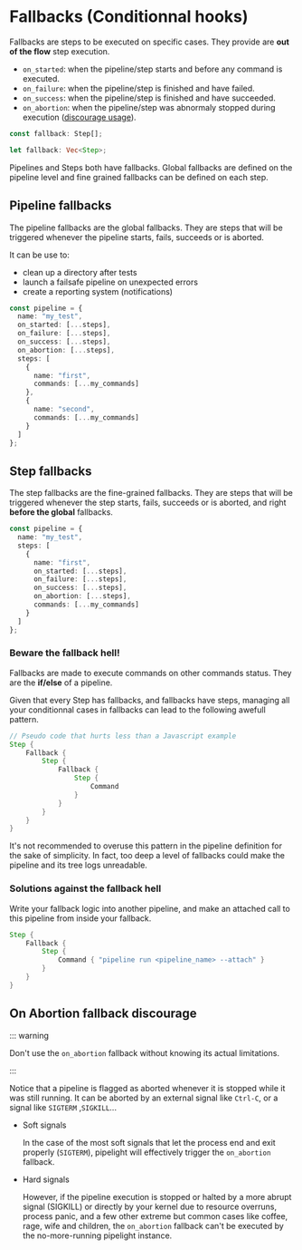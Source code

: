 # Fallbacks (Conditionnal hooks)

Fallbacks are steps to be executed on specific cases.
They provide are **out of the flow** step execution.

- `on_started`: when the pipeline/step starts and before any command is executed.
- `on_failure`: when the pipeline/step is finished and have failed.
- `on_success`: when the pipeline/step is finished and have succeeded.
- `on_abortion`: when the pipeline/step was abnormaly stopped during execution ([discourage usage](#on-abortion-fallback-discourage)).

```ts
const fallback: Step[];
```

```rs
let fallback: Vec<Step>;
```

Pipelines and Steps both have fallbacks.
Global fallbacks are defined on the pipeline level
and fine grained fallbacks can be defined on each step.

## Pipeline fallbacks

The pipeline fallbacks are the global fallbacks.
They are steps that will be triggered whenever the pipeline starts, fails, succeeds or is aborted.

It can be use to:

- clean up a directory after tests
- launch a failsafe pipeline on unexpected errors
- create a reporting system (notifications)

```ts
const pipeline = {
  name: "my_test",
  on_started: [...steps],
  on_failure: [...steps],
  on_success: [...steps],
  on_abortion: [...steps],
  steps: [
    {
      name: "first",
      commands: [...my_commands]
    },
    {
      name: "second",
      commands: [...my_commands]
    }
  ]
};
```

## Step fallbacks

The step fallbacks are the fine-grained fallbacks.
They are steps that will be triggered whenever the step starts, fails, succeeds or is aborted,
and right **before the global** fallbacks.

```ts
const pipeline = {
  name: "my_test",
  steps: [
    {
      name: "first",
      on_started: [...steps],
      on_failure: [...steps],
      on_success: [...steps],
      on_abortion: [...steps],
      commands: [...my_commands]
    }
  ]
};
```

### Beware the fallback hell!

Fallbacks are made to execute commands on other commands status.
They are the **if/else** of a pipeline.

Given that every Step has fallbacks, and fallbacks have steps,
managing all your conditionnal cases in fallbacks can lead to the following awefull pattern.

```rs
// Pseudo code that hurts less than a Javascript example
Step {
    Fallback {
        Step {
            Fallback {
                Step {
                    Command
                }
            }
        }
    }
}

```

It's not recommended to overuse this pattern in the pipeline definition for the sake of simplicity.
In fact, too deep a level of fallbacks could make the pipeline and its tree logs unreadable.

### Solutions against the fallback hell

Write your fallback logic into another pipeline,
and make an attached call to this pipeline from inside your fallback.

```rs
Step {
    Fallback {
        Step {
            Command { "pipeline run <pipeline_name> --attach" }
        }
    }
}

```

## On Abortion fallback discourage

::: warning

Don't use the `on_abortion` fallback without knowing its actual limitations.

:::

Notice that a pipeline is flagged as aborted whenever it is stopped while it was still running.
It can be aborted by an external signal like `Ctrl-C`, or a signal like `SIGTERM` ,`SIGKILL`...

- Soft signals

  In the case of the most soft signals that let the process end and exit properly (`SIGTERM`),
  pipelight will effectively trigger the `on_abortion` fallback.

- Hard signals

  However, if the pipeline execution is stopped or halted by a more abrupt signal (SIGKILL) or directly by your kernel due to
  resource overruns, process panic, and a few other extreme but common cases like coffee, rage, wife and children,
  the `on_abortion` fallback can't be executed by the no-more-running pipelight instance.
